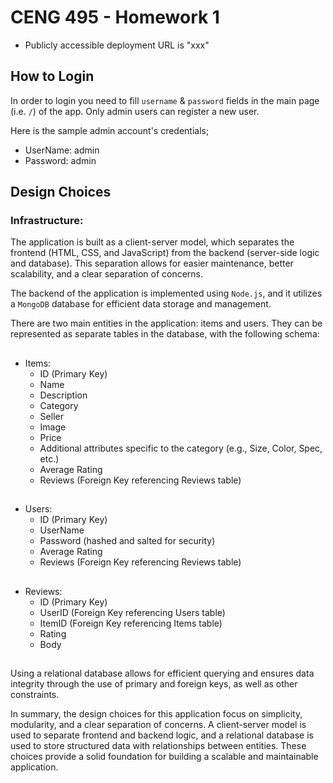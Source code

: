 # CENG 495 - Homework 1

- Publicly accessible deployment URL is "xxx"

## How to Login
In order to login you need to fill `username` & `password` fields in the main page (i.e. `/`) of the app. Only admin users can register a new user. 

Here is the sample admin account's credentials;
- UserName: admin
- Password: admin

## Design Choices

### Infrastructure:
The application is built as a client-server model, which separates the frontend (HTML, CSS, and JavaScript) from the backend (server-side logic and database). This separation allows for easier maintenance, better scalability, and a clear separation of concerns.

The backend of the application is implemented using `Node.js`, and it utilizes a `MongoDB` database for efficient data storage and management.

There are two main entities in the application: items and users. They can be represented as separate tables in the database, with the following schema:
##
- Items:
  - ID (Primary Key)
  - Name
  - Description
  - Category
  - Seller
  - Image
  - Price
  - Additional attributes specific to the category (e.g., Size, Color, Spec, etc.)
  - Average Rating
  - Reviews (Foreign Key referencing Reviews table)
##
- Users:
  - ID (Primary Key)
  - UserName
  - Password (hashed and salted for security)
  - Average Rating
  - Reviews (Foreign Key referencing Reviews table)
##
- Reviews:
  - ID (Primary Key)
  - UserID (Foreign Key referencing Users table)
  - ItemID (Foreign Key referencing Items table)
  - Rating
  - Body
##
Using a relational database allows for efficient querying and ensures data integrity through the use of primary and foreign keys, as well as other constraints.

In summary, the design choices for this application focus on simplicity, modularity, and a clear separation of concerns. A client-server model is used to separate frontend and backend logic, and a relational database is used to store structured data with relationships between entities. These choices provide a solid foundation for building a scalable and maintainable application.
